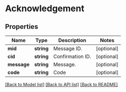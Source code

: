 # Acknowledgement

## Properties
Name | Type | Description | Notes
------------ | ------------- | ------------- | -------------
**mid** | **string** | Message ID. | [optional] 
**cid** | **string** | Confirmation ID. | [optional] 
**message** | **string** | Message. | [optional] 
**code** | **string** | Code | [optional] 

[[Back to Model list]](../README.md#documentation-for-models) [[Back to API list]](../README.md#documentation-for-api-endpoints) [[Back to README]](../README.md)


